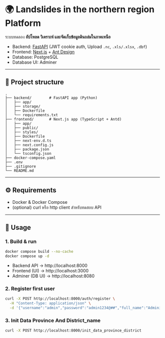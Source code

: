# 🌍 Landslides in the northern region Platform

ระบบทดลอง **อัปโหลด วิเคราะห์ และจัดเก็บข้อมูลดินถล่มในภาคเหนือ**  
- Backend: [FastAPI](https://fastapi.tiangolo.com/) (JWT cookie auth, Upload `.nc`, `.xls/.xlsx`, `.dbf`)  
- Frontend: [Next.js](https://nextjs.org/) + [Ant Design](https://ant.design/)  
- Database: PostgreSQL  
- Database UI: Adminer  

---

## 📂 Project structure

```
.
├── backend/        # FastAPI app (Python)
│   ├── app/
│   ├── storage/
│   ├── Dockerfile
│   └── requirements.txt
├── frontend/       # Next.js app (TypeScript + Antd)
│   ├── app/
│   ├── public/
│   ├── styles/
│   ├── Dockerfile
│   ├── next-env.d.ts
│   ├── next.config.js
│   ├── package.json
│   └── tsconfig.json
├── docker-compose.yaml
├── .env
├── .gitignore
└── README.md
```

---

## ⚙️ Requirements

- Docker & Docker Compose
- (optional) curl หรือ http client สำหรับทดสอบ API

---

## 🚀 Usage

### 1. Build & run
```bash
docker compose build --no-cache
docker compose up -d
```

- Backend API → http://localhost:8000  
- Frontend (UI) → http://localhost:3000  
- Adminer (DB UI) → http://localhost:8080  

### 2. Register first user
```bash
curl -X POST http://localhost:8000/auth/register \
  -H "Content-Type: application/json" \
  -d '{"username":"admin","password":"admin1234@##","full_name":"Administrator"}'
```


### 3. Init Data Province And District_name 
```bash
curl -X POST http://localhost:8000/init_data_province_district
```